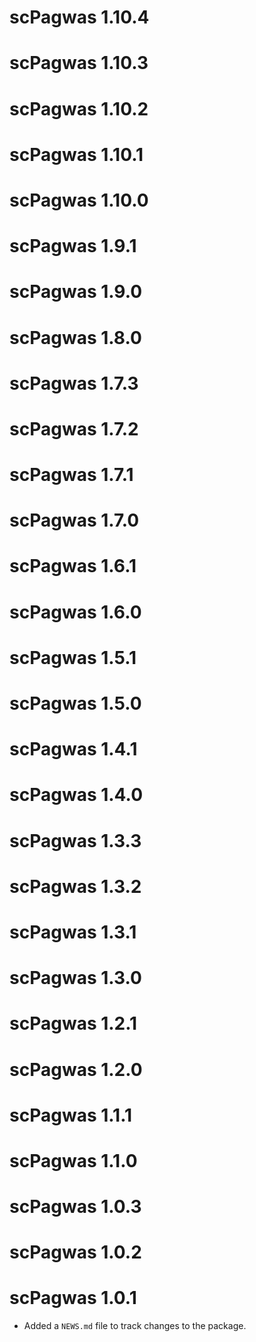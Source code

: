 # scPagwas 1.10.4

# scPagwas 1.10.3

# scPagwas 1.10.2

# scPagwas 1.10.1

# scPagwas 1.10.0

# scPagwas 1.9.1

# scPagwas 1.9.0

# scPagwas 1.8.0

# scPagwas 1.7.3

# scPagwas 1.7.2

# scPagwas 1.7.1

# scPagwas 1.7.0

# scPagwas 1.6.1

# scPagwas 1.6.0

# scPagwas 1.5.1

# scPagwas 1.5.0

# scPagwas 1.4.1

# scPagwas 1.4.0

# scPagwas 1.3.3

# scPagwas 1.3.2

# scPagwas 1.3.1

# scPagwas 1.3.0

# scPagwas 1.2.1

# scPagwas 1.2.0

# scPagwas 1.1.1

# scPagwas 1.1.0

# scPagwas 1.0.3

# scPagwas 1.0.2

# scPagwas 1.0.1

* Added a `NEWS.md` file to track changes to the package.
